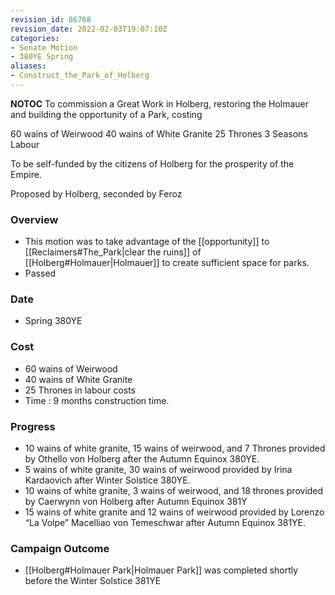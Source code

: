 ```yaml
---
revision_id: 86768
revision_date: 2022-02-03T19:07:10Z
categories:
- Senate Motion
- 380YE Spring
aliases:
- Construct_the_Park_of_Holberg
---
```



__NOTOC__
To commission a Great Work in Holberg, restoring the Holmauer and building the opportunity of a Park, costing 

60 wains of Weirwood
40 wains of White Granite
25 Thrones
3 Seasons Labour

To be self-funded by the citizens of Holberg for the prosperity of the Empire.

Proposed by Holberg, seconded by Feroz 

### Overview
* This motion was to take advantage of the [[opportunity]] to [[Reclaimers#The_Park|clear the ruins]] of [[Holberg#Holmauer|Holmauer]] to create sufficient space for parks.
* Passed

### Date
* Spring 380YE

### Cost
* 60 wains of Weirwood
* 40 wains of White Granite
* 25 Thrones in labour costs
* Time : 9 months construction time.

### Progress
* 10 wains of white granite, 15 wains of weirwood, and 7 Thrones provided by Othello von Holberg after the Autumn Equinox 380YE.
* 5 wains of white granite, 30 wains of weirwood provided by Irina Kardaovich after Winter Solstice 380YE.
* 10 wains of white granite, 3 wains of weirwood, and 18 thrones provided by Caerwynn von Holberg after Autumn Equinox 381Y
* 15 wains of white granite and 12 wains of weirwood provided by Lorenzo “La Volpe” Macelliao von Temeschwar after Autumn Equinox 381YE.

### Campaign Outcome
* [[Holberg#Holmauer Park|Holmauer Park]] was completed shortly before the Winter Solstice 381YE

